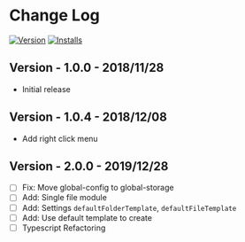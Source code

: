 # Change Log
[![Version](https://vsmarketplacebadge.apphb.com/version/lanten.create-item-by-template.svg)](https://marketplace.visualstudio.com/items?itemName=lanten.create-item-by-template)
[![Installs](https://vsmarketplacebadge.apphb.com/installs/lanten.create-item-by-template.svg)](https://marketplace.visualstudio.com/items?itemName=lanten.create-item-by-template)


## Version - 1.0.0 - 2018/11/28
- Initial release

## Version - 1.0.4 - 2018/12/08
- Add right click menu

## Version - 2.0.0 - 2019/12/28
- [ ] Fix: Move global-config to global-storage
- [ ] Add: Single file module
- [ ] Add: Settings `defaultFolderTemplate`, `defaultFileTemplate`
- [ ] Add: Use default template to create
- [ ] Typescript Refactoring